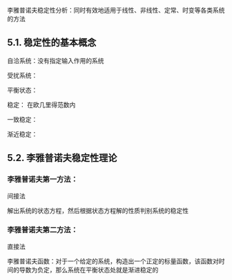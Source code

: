 李雅普诺夫稳定性分析：同时有效地适用于线性、非线性、定常、时变等各类系统的方法

## 5.1. 稳定性的基本概念

自洽系统：没有指定输入作用的系统

受扰系统：

平衡状态：

稳定： 在欧几里得范数内

一致稳定：

渐近稳定：

## 5.2. 李雅普诺夫稳定性理论

### 李雅普诺夫第一方法：

间接法

解出系统的状态方程，然后根据状态方程解的性质判别系统的稳定性

### 李雅普诺夫第二方法：

直接法

李雅普诺夫函数：对于一个给定的系统，构造出一个正定的标量函数，该函数对时间的导数为负定，那么系统在平衡状态处就是渐进稳定的

